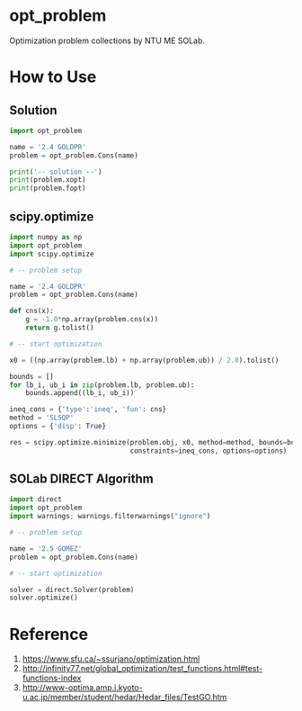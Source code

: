 ﻿# opt_problem

Optimization problem collections by NTU ME SOLab.

# How to Use

## Solution

```python
import opt_problem

name = '2.4 GOLDPR'
problem = opt_problem.Cons(name)

print('-- solution --')
print(problem.xopt)
print(problem.fopt)
```

## scipy.optimize

```python
import numpy as np
import opt_problem
import scipy.optimize

# -- problem setup

name = '2.4 GOLDPR'
problem = opt_problem.Cons(name)

def cns(x):
    g = -1.0*np.array(problem.cns(x))
    return g.tolist()

# -- start optimization

x0 = ((np.array(problem.lb) + np.array(problem.ub)) / 2.0).tolist()

bounds = []
for lb_i, ub_i in zip(problem.lb, problem.ub):
    bounds.append((lb_i, ub_i))

ineq_cons = {'type':'ineq', 'fun': cns}
method = 'SLSQP'
options = {'disp': True}

res = scipy.optimize.minimize(problem.obj, x0, method=method, bounds=bounds,
                              constraints=ineq_cons, options=options)
```

## SOLab DIRECT Algorithm

```python
import direct
import opt_problem
import warnings; warnings.filterwarnings("ignore")

# -- problem setup

name = '2.5 GOMEZ'
problem = opt_problem.Cons(name)

# -- start optimization

solver = direct.Solver(problem)
solver.optimize()
```

# Reference

1. https://www.sfu.ca/~ssurjano/optimization.html
2. http://infinity77.net/global_optimization/test_functions.html#test-functions-index
3. http://www-optima.amp.i.kyoto-u.ac.jp/member/student/hedar/Hedar_files/TestGO.htm
